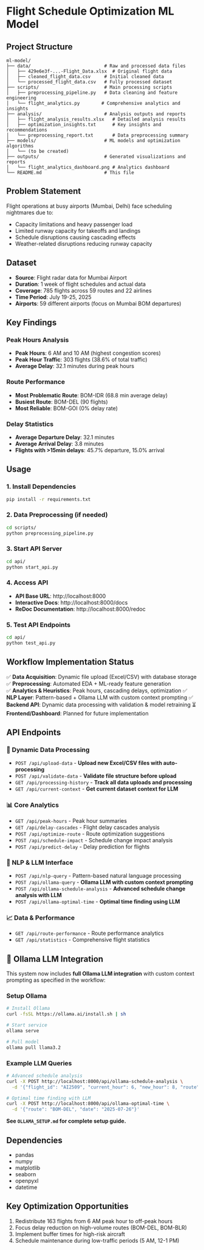 # Flight Schedule Optimization ML Model

## Project Structure

```
ml-model/
├── data/                           # Raw and processed data files
│   ├── 429e6e3f-...-Flight_Data.xlsx  # Original flight data
│   ├── cleaned_flight_data.csv     # Initial cleaned data
│   └── processed_flight_data.csv   # Fully processed dataset
├── scripts/                        # Main processing scripts
│   ├── preprocessing_pipeline.py   # Data cleaning and feature engineering
│   └── flight_analytics.py        # Comprehensive analytics and insights
├── analysis/                       # Analysis outputs and reports
│   ├── flight_analysis_results.xlsx   # Detailed analysis results
│   ├── optimization_insights.txt      # Key insights and recommendations
│   └── preprocessing_report.txt       # Data preprocessing summary
├── models/                         # ML models and optimization algorithms
│   └── (to be created)
├── outputs/                        # Generated visualizations and reports
│   └── flight_analytics_dashboard.png # Analytics dashboard
└── README.md                       # This file
```

## Problem Statement

Flight operations at busy airports (Mumbai, Delhi) face scheduling nightmares due to:
- Capacity limitations and heavy passenger load
- Limited runway capacity for takeoffs and landings
- Schedule disruptions causing cascading effects
- Weather-related disruptions reducing runway capacity

## Dataset

- **Source**: Flight radar data for Mumbai Airport
- **Duration**: 1 week of flight schedules and actual data
- **Coverage**: 785 flights across 59 routes and 22 airlines
- **Time Period**: July 19-25, 2025
- **Airports**: 59 different airports (focus on Mumbai BOM departures)

## Key Findings

### Peak Hours Analysis
- **Peak Hours**: 6 AM and 10 AM (highest congestion scores)
- **Peak Hour Traffic**: 303 flights (38.6% of total traffic)
- **Average Delay**: 32.1 minutes during peak hours

### Route Performance
- **Most Problematic Route**: BOM-IDR (68.8 min average delay)
- **Busiest Route**: BOM-DEL (90 flights)
- **Most Reliable**: BOM-GOI (0% delay rate)

### Delay Statistics
- **Average Departure Delay**: 32.1 minutes
- **Average Arrival Delay**: 3.8 minutes
- **Flights with >15min delays**: 45.7% departure, 15.0% arrival

## Usage

### 1. Install Dependencies
```bash
pip install -r requirements.txt
```

### 2. Data Preprocessing (if needed)
```bash
cd scripts/
python preprocessing_pipeline.py
```

### 3. Start API Server
```bash
cd api/
python start_api.py
```

### 4. Access API
- **API Base URL**: http://localhost:8000
- **Interactive Docs**: http://localhost:8000/docs
- **ReDoc Documentation**: http://localhost:8000/redoc

### 5. Test API Endpoints
```bash
cd api/
python test_api.py
```

## Workflow Implementation Status

✅ **Data Acquisition**: Dynamic file upload (Excel/CSV) with database storage
✅ **Preprocessing**: Automated EDA + ML-ready feature generation  
✅ **Analytics & Heuristics**: Peak hours, cascading delays, optimization
✅ **NLP Layer**: Pattern-based + Ollama LLM with custom context prompting
✅ **Backend API**: Dynamic data processing with validation & model retraining
⏳ **Frontend/Dashboard**: Planned for future implementation

## API Endpoints

### 🔄 Dynamic Data Processing
- `POST /api/upload-data` - **Upload new Excel/CSV files with auto-processing**
- `POST /api/validate-data` - **Validate file structure before upload**
- `GET /api/processing-history` - **Track all data uploads and processing**
- `GET /api/current-context` - **Get current dataset context for LLM**

### 📊 Core Analytics
- `GET /api/peak-hours` - Peak hour summaries
- `GET /api/delay-cascades` - Flight delay cascades analysis
- `POST /api/optimize-route` - Route optimization suggestions
- `POST /api/schedule-impact` - Schedule change impact analysis
- `POST /api/predict-delay` - Delay prediction for flights

### 🤖 NLP & LLM Interface
- `POST /api/nlp-query` - Pattern-based natural language processing
- `POST /api/ollama-query` - **Ollama LLM with custom context prompting**
- `POST /api/ollama-schedule-analysis` - **Advanced schedule change analysis with LLM**
- `POST /api/ollama-optimal-time` - **Optimal time finding using LLM**

### 📈 Data & Performance
- `GET /api/route-performance` - Route performance analytics
- `GET /api/statistics` - Comprehensive flight statistics

## 🦙 Ollama LLM Integration

This system now includes **full Ollama LLM integration** with custom context prompting as specified in the workflow:

### Setup Ollama
```bash
# Install Ollama
curl -fsSL https://ollama.ai/install.sh | sh

# Start service  
ollama serve

# Pull model
ollama pull llama3.2
```

### Example LLM Queries
```bash
# Advanced schedule analysis
curl -X POST http://localhost:8000/api/ollama-schedule-analysis \
  -d '{"flight_id": "AI2509", "current_hour": 6, "new_hour": 8, "route": "BOM-DEL"}'

# Optimal time finding with LLM
curl -X POST http://localhost:8000/api/ollama-optimal-time \
  -d '{"route": "BOM-DEL", "date": "2025-07-26"}'
```

**See `OLLAMA_SETUP.md` for complete setup guide.**

## Dependencies

- pandas
- numpy
- matplotlib
- seaborn
- openpyxl
- datetime

## Key Optimization Opportunities

1. Redistribute 163 flights from 6 AM peak hour to off-peak hours
2. Focus delay reduction on high-volume routes (BOM-DEL, BOM-BLR)
3. Implement buffer times for high-risk aircraft
4. Schedule maintenance during low-traffic periods (5 AM, 12-1 PM)
